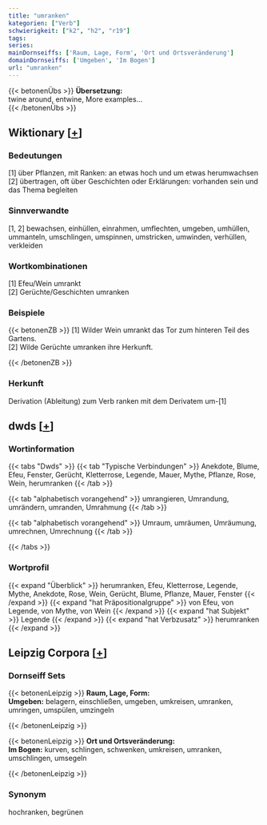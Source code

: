 ```yaml
---
title: "umranken"
kategorien: ["Verb"]
schwierigkeit: ["k2", "h2", "r19"]
tags:
series:
mainDornseiffs: ['Raum, Lage, Form', 'Ort und Ortsveränderung']
domainDornseiffs: ['Umgeben', 'Im Bogen']
url: "umranken"
---
```


{{< betonenÜbs >}}
**Übersetzung:**  
twine around, entwine, More examples...  
{{< /betonenÜbs >}}

## Wiktionary [[+](https://de.wiktionary.org/wiki/umranken)]

### Bedeutungen
[1] über Pflanzen, mit Ranken: an etwas hoch und um etwas herumwachsen  
[2] übertragen, oft über Geschichten oder Erklärungen: vorhanden sein und das Thema begleiten  

### Sinnverwandte
[1, 2] bewachsen, einhüllen, einrahmen, umflechten, umgeben, umhüllen, ummanteln, umschlingen, umspinnen, umstricken, umwinden, verhüllen, verkleiden  

### Wortkombinationen
[1] Efeu/Wein umrankt  
[2] Gerüchte/Geschichten umranken  

### Beispiele
{{< betonenZB >}}
[1] Wilder Wein umrankt das Tor zum hinteren Teil des Gartens.  
[2] Wilde Gerüchte umranken ihre Herkunft.  

{{< /betonenZB >}}
### Herkunft
Derivation (Ableitung) zum Verb ranken mit dem Derivatem um-[1]  



## dwds [[+](https://www.dwds.de/wb/umranken)]

### Wortinformation
{{< tabs "Dwds" >}}
{{< tab "Typische Verbindungen" >}}
Anekdote, Blume, Efeu, Fenster, Gerücht, Kletterrose, Legende, Mauer, Mythe, Pflanze, Rose, Wein, herumranken
{{< /tab >}}

{{< tab "alphabetisch vorangehend" >}}
umrangieren, Umrandung, umrändern, umranden, Umrahmung
{{< /tab >}}

{{< tab "alphabetisch vorangehend" >}}
Umraum, umräumen, Umräumung, umrechnen, Umrechnung
{{< /tab >}}

{{< /tabs >}}

### Wortprofil
{{< expand "Überblick" >}} herumranken, Efeu, Kletterrose, Legende, Mythe, Anekdote, Rose, Wein, Gerücht, Blume, Pflanze, Mauer, Fenster {{< /expand >}}
{{< expand "hat Präpositionalgruppe" >}} von Efeu, von Legende, von Mythe, von Wein {{< /expand >}}
{{< expand "hat Subjekt" >}} Legende {{< /expand >}}
{{< expand "hat Verbzusatz" >}} herumranken {{< /expand >}}

## Leipzig Corpora [[+](https://corpora.uni-leipzig.de/en/res?word=umranken&corpusId=deu_newscrawl-public_2018)]

### Dornseiff Sets
{{< betonenLeipzig >}}
**Raum, Lage, Form:**  
**Umgeben:** belagern, einschließen, umgeben, umkreisen, umranken, umringen, umspülen, umzingeln  

{{< /betonenLeipzig >}}


{{< betonenLeipzig >}}
**Ort und Ortsveränderung:**  
**Im Bogen:** kurven, schlingen, schwenken, umkreisen, umranken, umschlingen, umsegeln  

{{< /betonenLeipzig >}}

### Synonym
hochranken, begrünen

